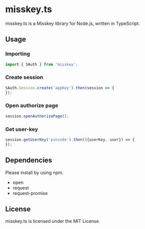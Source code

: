 misskey.ts
====

misskey.ts is a Misskey library for Node.js, written in TypeScript.

## Usage

### Importing
```ts
import { SAuth } from 'misskey';
```

### Create session
```ts
SAuth.Session.create('appKey').then(session => {
});
```

### Open authorize page
```ts
session.openAuthorizePage();
```

### Get user-key
```ts
session.getUserKey('pincode').then(({userKey, user}) => {
});
```

## Dependencies
Please install by using npm.

* open
* request
* request-promise

## License
misskey.ts is licensed under the MIT License.